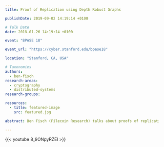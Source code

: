 ```yaml
---
title: Proof of Replication using Depth Robust Graphs

publishDate: 2019-09-02 14:19:14 +0100

# Talk Date
date: 2018-01-26 14:19:14 +0100

event: "BPASE 18"

event_url: "https://cyber.stanford.edu/bpase18"

location: "Stanford, CA, USA"

# Taxonomies
authors:
  - ben-fisch
research-areas:
  - cryptography
  - distributed-systems
research-groups:

resources:
  - title: featured-image
    src: featured.jpg

abstract: Ben Fisch (Filecoin Research) talks about proofs of replication using DRGs at BPASE 18.

---
```

{{< youtube  8_9ONpyRZEI >}}
